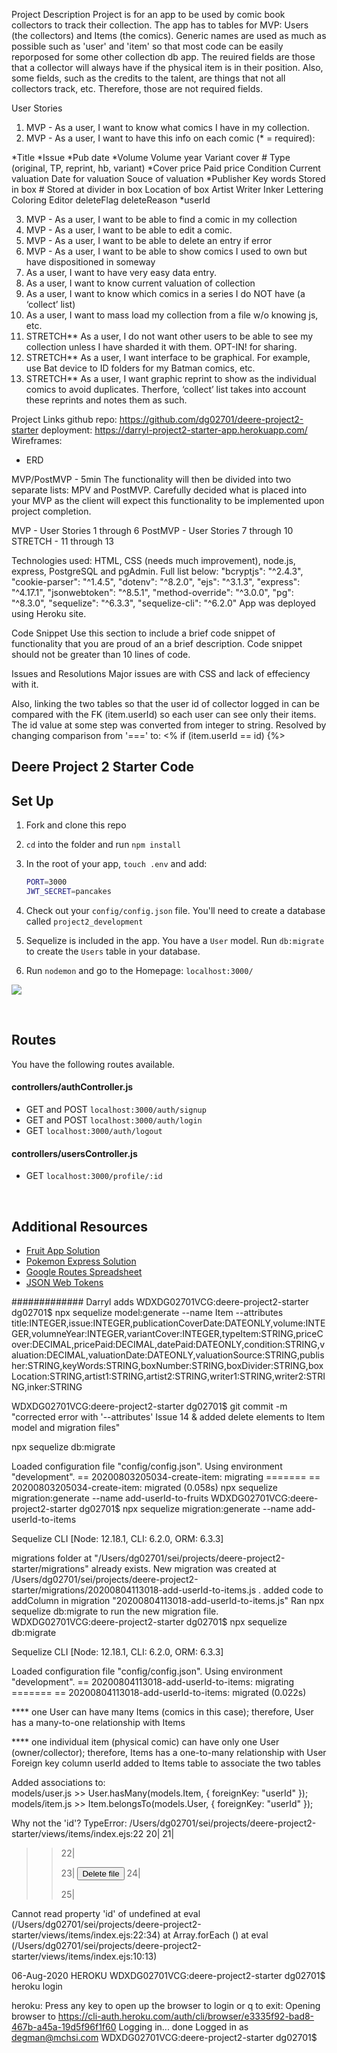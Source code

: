 Project Description
Project is for an app to be used by comic book collectors to track their collection.  The app has to tables for MVP:  Users (the collectors) and Items (the comics).  Generic names are used as much as possible such as 'user' and 'item' so that most code can be easily reporposed for some other collection db app.  The reuired fields are those that a collector will always have if the physical item is in their position.  Also, some fields, such as the credits to the talent, are things that not all collectors track, etc.  Therefore, those are not required fields.

User Stories
1.	MVP - As a user, I want to know what comics I have in my collection.
2.	MVP - As a user, I want to have this info on each comic (* = required):
 
*Title
*Issue
*Pub date
*Volume
Volume year
Variant cover #
Type (original, TP,  reprint, hb, variant)
*Cover price
Paid price
Condition
Current valuation
Date for valuation
Souce of valuation
*Publisher
Key words
Stored in box #
Stored at divider in box
Location of box
Artist
Writer
Inker
Lettering
Coloring
Editor
deleteFlag 
deleteReason
*userId
 
3.	MVP - As a user, I want to be able to find a comic in my collection
4.	MVP - As a user, I want to be able to edit a comic.
5.	MVP - As a user, I want to be able to delete an entry if error
6.	MVP - As a user, I want to be able to show comics I used to own but have dispositioned in someway
7.	As a user, I want to have very easy data entry.
8.	As a user, I want to know current valuation of collection
9.	As a user, I want to know which comics in a series I do NOT have (a ‘collect’ list)
10.	As a user, I want to mass load my collection from a file w/o knowing js, etc.
11.	STRETCH** As a user, I do not want other users to be able to see my collection unless I have sharded it with them.  OPT-IN! for sharing.
12.	STRETCH** As a user, I want interface to be graphical.  For example, use Bat device to ID folders for my Batman comics, etc.
13.	STRETCH** As a user, I want graphic reprint to show as the individual comics to avoid duplicates.  Therfore, ‘collect’ list takes into account these reprints and notes them as such.


Project Links
github repo:  https://github.com/dg02701/deere-project2-starter
deployment: https://darryl-project2-starter-app.herokuapp.com/
Wireframes:
 - ERD 




MVP/PostMVP - 5min
The functionality will then be divided into two separate lists: MPV and PostMVP. Carefully decided what is placed into your MVP as the client will expect this functionality to be implemented upon project completion.

MVP - User Stories 1 through 6
PostMVP - User Stories 7 through 10
STRETCH - 11 through 13



Technologies used:
HTML, CSS (needs much improvement), node.js, express, PostgreSQL and pgAdmin.  Full list below:
    "bcryptjs": "^2.4.3",
    "cookie-parser": "^1.4.5",
    "dotenv": "^8.2.0",
    "ejs": "^3.1.3",
    "express": "^4.17.1",
    "jsonwebtoken": "^8.5.1",
    "method-override": "^3.0.0",
    "pg": "^8.3.0",
    "sequelize": "^6.3.3",
    "sequelize-cli": "^6.2.0"
App was deployed using Heroku site.

Code Snippet
Use this section to include a brief code snippet of functionality that you are proud of an a brief description. Code snippet should not be greater than 10 lines of code.


Issues and Resolutions
Major issues are with CSS and lack of effeciency with it.

Also, linking the two tables so that the user id of collector logged in can be compared with the FK  (item.userId) so each user can see only their items.  The id value at some step was converted from integer to string.  Resolved by changing comparison from '===' to:
<% if (item.userId == id) {%> 




## Deere Project 2 Starter Code

## Set Up

1. Fork and clone this repo
1. `cd` into the folder and run `npm install`
1. In the root of your app, `touch .env` and add:

   ```bash
   PORT=3000
   JWT_SECRET=pancakes
   ```

1. Check out your `config/config.json` file. You'll need to create a database called `project2_development`
1. Sequelize is included in the app. You have a `User` model. Run `db:migrate` to create the `Users` table in your database.
1. Run `nodemon` and go to the Homepage: `localhost:3000/`

![](https://i.imgur.com/uuhrOxQ.png)

<br>

## Routes

You have the following routes available.

#### controllers/authController.js

- GET and POST `localhost:3000/auth/signup`
- GET and POST `localhost:3000/auth/login`
- GET `localhost:3000/auth/logout`

#### controllers/usersController.js

- GET `localhost:3000/profile/:id`

<br>

## Additional Resources

- [Fruit App Solution](https://git.generalassemb.ly/jdr-0622/fruit-app-in-class)
- [Pokemon Express Solution](https://git.generalassemb.ly/jdr-0622/pokemon-express-sequelize6)
- [Google Routes Spreadsheet](https://docs.google.com/spreadsheets/d/14-LHKXLtEkp_vKEz3qSKjREnrmSyzQ9fimTlmrPsZsQ/edit#gid=0)
- [JSON Web Tokens](https://jwt.io/)


############# Darryl adds
WDXDG02701VCG:deere-project2-starter dg02701$ npx sequelize model:generate --name Item --attributes title:INTEGER,issue:INTEGER,publicationCoverDate:DATEONLY,volume:INTEGER,volumneYear:INTEGER,variantCover:INTEGER,typeItem:STRING,priceCover:DECIMAL,pricePaid:DECIMAL,datePaid:DATEONLY,condition:STRING,valuation:DECIMAL,valuationDate:DATEONLY,valuationSource:STRING,publisher:STRING,keyWords:STRING,boxNumber:STRING,boxDivider:STRING,boxLocation:STRING,artist1:STRING,artist2:STRING,writer1:STRING,writer2:STRING,inker:STRING

WDXDG02701VCG:deere-project2-starter dg02701$ git commit -m "corrected error with '--attributes' Issue 14 & added delete elements to Item model and migration files"

npx sequelize db:migrate

Loaded configuration file "config/config.json".
Using environment "development".
== 20200803205034-create-item: migrating =======
== 20200803205034-create-item: migrated (0.058s)
npx sequelize migration:generate --name add-userId-to-fruits
WDXDG02701VCG:deere-project2-starter dg02701$ npx sequelize migration:generate --name add-userId-to-items

Sequelize CLI [Node: 12.18.1, CLI: 6.2.0, ORM: 6.3.3]

migrations folder at "/Users/dg02701/sei/projects/deere-project2-starter/migrations" already exists.
New migration was created at /Users/dg02701/sei/projects/deere-project2-starter/migrations/20200804113018-add-userId-to-items.js .
added code to addColumn in migration "20200804113018-add-userId-to-items.js"
Ran npx sequelize db:migrate to run the new migration file.
WDXDG02701VCG:deere-project2-starter dg02701$ npx sequelize db:migrate

Sequelize CLI [Node: 12.18.1, CLI: 6.2.0, ORM: 6.3.3]

Loaded configuration file "config/config.json".
Using environment "development".
== 20200804113018-add-userId-to-items: migrating =======
== 20200804113018-add-userId-to-items: migrated (0.022s)

**** one User can have many Items (comics in this case); therefore, 
   User has a many-to-one relationship with Items
   
**** one individual item (physical comic) can have only one User (owner/collector); therefore,
   Items has a one-to-many relationship with User
   Foreign key column userId added to Items table to associate the two tables
   
Added associations to: <br>
   models/user.js >> User.hasMany(models.Item, { foreignKey: "userId" }); <br>
   models/item.js >> Item.belongsTo(models.User, { foreignKey: "userId" }); <br>

Why not the 'id'?
   TypeError: /Users/dg02701/sei/projects/deere-project2-starter/views/items/index.ejs:22
    20|                 </a>
    21|                 			<!--  ADD DELETE FORM HERE-->
 >> 22| 			<form action="/items/<%= item[i].id %>?_method=DELETE" method="POST">
    23| 				<input type="submit" value="Delete file"/>
    24|             </form>
    25|                         <!-- Add edit link here  -->

Cannot read property 'id' of undefined
    at eval (/Users/dg02701/sei/projects/deere-project2-starter/views/items/index.ejs:22:34)
    at Array.forEach (<anonymous>)
    at eval (/Users/dg02701/sei/projects/deere-project2-starter/views/items/index.ejs:10:13)

06-Aug-2020 HEROKU
WDXDG02701VCG:deere-project2-starter dg02701$ heroku login

heroku: Press any key to open up the browser to login or q to exit: 
Opening browser to https://cli-auth.heroku.com/auth/cli/browser/e3335f92-bad8-467b-a45a-19d5f96f1f60
Logging in... done
Logged in as degman@mchsi.com
WDXDG02701VCG:deere-project2-starter dg02701$ 
